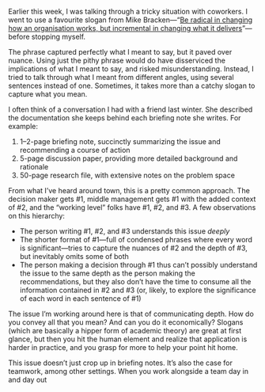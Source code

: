 Earlier this week, I was talking through a tricky situation with coworkers. I went to use a favourite slogan from Mike Bracken—“[Be radical in changing how an organisation works, but incremental in changing what it delivers](https://public.digital/2018/09/28/radical-org-change-incremental-delivery-change/)”—before stopping myself.

The phrase captured perfectly what I meant to say, but it paved over nuance. Using just the pithy phrase would do have disserviced the implications of what I meant to say, and risked misunderstanding. Instead, I tried to talk through what I meant from different angles, using several sentences instead of one. Sometimes, it takes more than a catchy slogan to capture what you mean.

I often think of a conversation I had with a friend last winter. She described the documentation she keeps behind each briefing note she writes. For example:

1. 1–2-page briefing note, succinctly summarizing the issue and recommending a course of action
2. 5-page discussion paper, providing more detailed background and rationale
3. 50-page research file, with extensive notes on the problem space

From what I’ve heard around town, this is a pretty common approach. The decision maker gets #1, middle management gets #1 with the added context of #2, and the “working level” folks have #1, #2, and #3. A few observations on this hierarchy:

- The person writing #1, #2, and #3 understands this issue _deeply_
- The shorter format of #1—full of condensed phrases where every word is significant—tries to capture the nuances of #2 and the depth of #3, but inevitably omits some of both
- The person making a decision through #1 thus can’t possibly understand the issue to the same depth as the person making the recommendations, but they also don’t have the time to consume all the information contained in #2 and #3 (or, likely, to explore the significance of each word in each sentence of #1)

The issue I’m working around here is that of communicating depth. How do you convey all that you mean? And can you do it economically? Slogans (which are basically a hipper form of academic theory) are great at first glance, but then you hit the human element and realize that application is harder in practice, and you grasp for more to help your point hit home.

This issue doesn’t just crop up in briefing notes. It’s also the case for teamwork, among other settings. When you work alongside a team day in and day out 